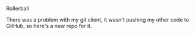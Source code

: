 Rollerball

There was a problem with my git client, it wasn't pushing my other code to GitHub, so here's a new repo for it.